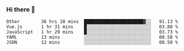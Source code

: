 ### Hi there 👋

<!--
**Hundeklemmen/Hundeklemmen** is a ✨ _special_ ✨ repository because its `README.md` (this file) appears on your GitHub profile.

Here are some ideas to get you started:

- 🔭 I’m currently working on ...
- 🌱 I’m currently learning ...
- 👯 I’m looking to collaborate on ...
- 🤔 I’m looking for help with ...
- 💬 Ask me about ...
- 📫 How to reach me: ...
- 😄 Pronouns: ...
- ⚡ Fun fact: ...
-->
<!--START_SECTION:waka-->
```text
Other        36 hrs 28 mins  ██████████████████████▓░░   91.13 % 
Vue.js       1 hr 31 mins    █░░░░░░░░░░░░░░░░░░░░░░░░   03.80 % 
JavaScript   1 hr 29 mins    █░░░░░░░░░░░░░░░░░░░░░░░░   03.73 % 
YAML         13 mins         ░░░░░░░░░░░░░░░░░░░░░░░░░   00.58 % 
JSON         12 mins         ░░░░░░░░░░░░░░░░░░░░░░░░░   00.50 % 
```
<!--END_SECTION:waka-->
